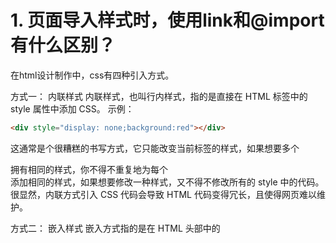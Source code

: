 

# 1. 页面导入样式时，使用link和@import有什么区别？

在html设计制作中，css有四种引入方式。

方式一： 内联样式
内联样式，也叫行内样式，指的是直接在 HTML 标签中的 style 属性中添加 CSS。
示例：

```html
<div style="display: none;background:red"></div>
```



这通常是个很糟糕的书写方式，它只能改变当前标签的样式，如果想要多个 <div> 拥有相同的样式，你不得不重复地为每个 <div> 添加相同的样式，如果想要修改一种样式，又不得不修改所有的 style 中的代码。很显然，内联方式引入 CSS 代码会导致 HTML 代码变得冗长，且使得网页难以维护。

方式二： 嵌入样式
嵌入方式指的是在 HTML 头部中的 <style> 标签下书写 CSS 代码。
示例：

```html
<head>
    <style>

    .content {
        background: red;
    }

    </style>
</head>
```



嵌入方式的 CSS 只对当前的网页有效。因为 CSS 代码是在 HTML 文件中，所以会使得代码比较集中，当我们写模板网页时这通常比较有利。因为查看模板代码的人可以一目了然地查看 HTML 结构和 CSS 样式。因为嵌入的 CSS 只对当前页面有效，所以当多个页面需要引入相同的 CSS 代码时，这样写会导致代码冗余，也不利于维护。

方式三：链接样式
链接方式指的是使用 HTML 头部的 标签引入外部的 CSS 文件。
示例：

```html
<head>
    <link rel="stylesheet" type="text/css" href="style.css">
</head>
```



这是最常见的也是最推荐的引入 CSS 的方式。使用这种方式，所有的 CSS 代码只存在于单独的 CSS 文件中，所以具有良好的可维护性。并且所有的 CSS 代码只存在于 CSS 文件中，CSS 文件会在第一次加载时引入，以后切换页面时只需加载 HTML 文件即可。

方式四：导入样式
导入方式指的是使用 CSS 规则引入外部 CSS 文件。
示例：

```html
<style>
    @import url(style.css);
</style>
```




或者写在css样式中

```css
@charset "utf-8";
@import url(style.css);
*{ margin:0; padding:0;}
.notice-link a{ color:#999;}
```


link和@import的区别？

区别1：link是XHTML标签，除了加载CSS外，还可以定义RSS等其他事务；@import属于CSS范畴，只能加载CSS。

区别2：link引用CSS时，在页面载入时同时加载；@import需要页面网页完全载入以后加载。
所以会出现一开始没有css样式，闪烁一下出现样式后的页面(网速慢的情况下)

区别3：link是XHTML标签，无兼容问题；@import是在CSS2.1提出的，低版本的浏览器不支持。

区别4：link支持使用Javascript控制DOM去改变样式；而@import不支持。

补充：
@import最优写法
@import的写法一般有下列几种：
@import ‘style.css’ //Windows IE4/ NS4, Mac OS X IE5, Macintosh IE4/IE5/NS4不识别
@import “style.css” //Windows IE4/ NS4, Macintosh IE4/NS4不识别
@import url(style.css) //Windows NS4, Macintosh NS4不识别
@import url(‘style.css’) //Windows NS4, Mac OS X IE5, Macintosh IE4/IE5/NS4不识别
@import url(“style.css”) //Windows NS4, Macintosh NS4不识别
由上分析知道，@import url(style.css) 和@import url(“style.css”)是最优的选择，兼容的浏览器最多。从字节优化的角度来看@import url(style.css)最值得推荐。

注意：@import url(xxx.css); 有最大次数的限制，经测试IE6的最大次数是31次，第32个import及以后的都不能生效。虽然最多只能import 31次，但不会影响css里面的其他规则，如body{}的定义还能正常显示。
Firefox 没有发现有import的最大值。 另外，既然纵向import有最大次数限制，却可以通过横向import来继续扩展。



# http和websocket能共用一个端口

您可以使用同一个端口处理多个不同的协议,但有一些注意事项：

- 服务器必须以某种方式检测(或协商)客户端希望发言的协议.您可以将单独的端口视为检测客户端希望发言的协议的常规方式.
- 只有一个服务器进程可以在端口上实际监听.该服务器可能仅用于检测协议类型,然后转发到多个其他服务器,但每个端口都由单个服务器进程拥有.
- 您不能支持服务器首先发出的多种协议(因为无法检测到客户端的协议).您可以支持具有多个客户端优先协议的单一服务器优先协议(通过在接受后添加一个短暂的延迟来查看客户端是否会发送数据),但这有点不合适.

WebSocket协议的明确设计目标是允许WebSocket和HTTP协议共享相同的服务器端口.最初的WebSocket握手是HTTP兼容的升级请求.

[websockify](javascript:void())服务器/网桥是可以在同一端口上说5种不同协议的服务器的示例：HTTP,HTTPS(加密HTTP),WS(WebSockets),WSS(加密WebSockets)和Flash策略响应.服务器在传入请求的第一个字符处达到峰值,以确定它是TLS加密的(HTTPS还是WSS),还是以“<”开头(Flash策略请求).如果是Flash策略请求,则会读取请求,响应并关闭连接.否则,它会读取HTTP握手(加密或不加密),“连接和升级”头连接确定是否为WebSocket请求或纯HTTP请求.

